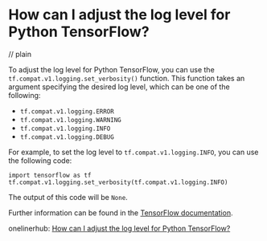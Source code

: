 # How can I adjust the log level for Python TensorFlow?
// plain

To adjust the log level for Python TensorFlow, you can use the `tf.compat.v1.logging.set_verbosity()` function. This function takes an argument specifying the desired log level, which can be one of the following:

- `tf.compat.v1.logging.ERROR`
- `tf.compat.v1.logging.WARNING`
- `tf.compat.v1.logging.INFO`
- `tf.compat.v1.logging.DEBUG`

For example, to set the log level to `tf.compat.v1.logging.INFO`, you can use the following code:

```
import tensorflow as tf
tf.compat.v1.logging.set_verbosity(tf.compat.v1.logging.INFO)
```

The output of this code will be `None`.

Further information can be found in the [TensorFlow documentation](https://www.tensorflow.org/api_docs/python/tf/compat/v1/logging/set_verbosity).

onelinerhub: [How can I adjust the log level for Python TensorFlow?](https://onelinerhub.com/python-tensorflow/how-can-i-adjust-the-log-level-for-python-tensorflow)